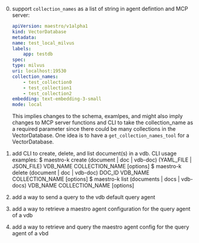 0. support `collection_names` as a list of string in agent defintion and MCP server:
    ```yaml
    apiVersion: maestro/v1alpha1
    kind: VectorDatabase
    metadata:
    name: test_local_milvus
    labels:
        app: testdb
    spec:
    type: milvus
    uri: localhost:19530
    collection_names: 
        - test_collection0
        - test_collection1
        - test_collection2
    embedding: text-embedding-3-small
    mode: local
    ```
    This implies changes to the schema, examlpes, and might also imply changes to MCP server functions and CLI to take the collection_name as a required parameter since there could be many collections in the VectorDatabase. One idea is to have a `get_collection_names_tool` for a VectorDatabase. 

1. add CLI to create, delete, and list document(s) in a vdb. CLI usage examples:
    $ maestro-k create (document | doc | vdb-doc) (YAML_FILE | JSON_FILE) VDB_NAME COLLECTION_NAME [options]
    $ maestro-k delete (document | doc | vdb-doc) DOC_ID VDB_NAME COLLECTION_NAME [options]
    $ maestro-k list (documents | docs | vdb-docs) VDB_NAME COLLECTION_NAME [options]

2. add a way to send a query to the vdb default query agent

3. add a way to retrieve a maestro agent configuration for the query agent of a vdb

4. add a way to retrieve and query the maestro agent config for the query agent of a vbd
